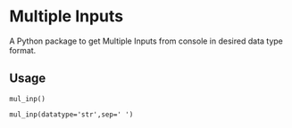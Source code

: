 # Multiple Inputs
A Python package to get Multiple Inputs from console in desired data type format.

## Usage



```
mul_inp()

mul_inp(datatype='str',sep=' ')

```
